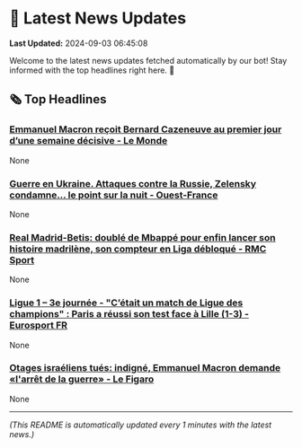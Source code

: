 # 📰 Latest News Updates
**Last Updated:** 2024-09-03 06:45:08

Welcome to the latest news updates fetched automatically by our bot! Stay informed with the top headlines right here. 🚀

## 🗞️ Top Headlines

### [Emmanuel Macron reçoit Bernard Cazeneuve au premier jour d’une semaine décisive - Le Monde](https://news.google.com/rss/articles/CBMi5gFBVV95cUxNa05mUHJIMWFBc09DYkZGMWJMeVFlT2VsWEVRS1FZanhidVVJVkcyUDVnTkhleTczQ3dwZ0pMS1ZkM2Fsb0M5QVBtVE1VaW00cm9RaEpVdGpKYV9NOFNUclJuVTZmc0VpSFZMZ1FrOWRPUWVIU3JUcDY2SlIwRFpRSTJhcU82Y0lSSXliSFdwMm1UdzQ0dWs1V0x1OHc1b3l0NTFZMEhhWTdFcmtPMndfSVBhTFhDTXFmNW1ncmlpZmdoblQxOUtlWnhaWUw2UWVJSUdyOGFGNncwYWN5WkVhNTE5ZFZQZw?oc=5)
None

### [Guerre en Ukraine. Attaques contre la Russie, Zelensky condamne… le point sur la nuit - Ouest-France](https://news.google.com/rss/articles/CBMi9AFBVV95cUxPcWV3RUZiSk9LcFlxeU92WE5sdzFLYTNMNlJzZTZmVUZVcHJieWxuc3lXazljWDYwOFNfQUNSNWhnUHpwRUFjbGI5Mm51Mnd3Vk1aWHo0TjVwOG41LUlWSFE4T2hzNVo4SG5FeFFKeTVjZlJtQmZEUGVCZnFBOWN4SFVXdWZCTDdnSHhWUkJXaHpVdy1QalJDNkx1NXVmNGZYcVZyRm1xSDZqc1ZUWWhBZDRVd0RZVi1JY0VBOGk5dEllTE5HT3RGMXhzRzk5dUZPdWxOX3UwNjZ5MjRXOHhlaDQzZUpNLVZXdzJibWs2RzVTQVE1?oc=5)
None

### [Real Madrid-Betis: doublé de Mbappé pour enfin lancer son histoire madrilène, son compteur en Liga débloqué - RMC Sport](https://news.google.com/rss/articles/CBMiqgFBVV95cUxOcl95ZjJZSUdOeGRWSTBUb3Y1SzIzc25JM0ZWM3pyc1ZTalBzQzFxZGQtYUhvWjVXYkZTT0UyZU5IN2F1THV4NERaTEdhdG5CSHhKclplclRBcldyZExNRDBueGRxS0VVYjdCMy1Ra0VCOTduMzJ1Rmt5NTh0RE5TZzczUUdMWm9zbnBicGE1bnNZQWkzbEJNVDRITnNYM1J5bjY1S0s4NXR2UQ?oc=5)
None

### [Ligue 1 – 3e journée - "C’était un match de Ligue des champions" : Paris a réussi son test face à Lille (1-3) - Eurosport FR](https://news.google.com/rss/articles/CBMihAJBVV95cUxNV3VHYWlmTjBvbU9ianM1QWpOWW01dWlWNHBnUE9hX3lRWTBXb01YeEJHd3Fpc3ZCZjl0bk5vVUJ2MTdXS0tmVEhseEdGNjVyV2NSejJHVS1xTkd0eG1BRE9ya0RoaUFpZWdPMUozeEFKZVdGc0ZvSHZNTG5QbWlibkFfdV9QT2RFQlctX0E3UXliOHBfRWFrOFh0WVN3RHZ0R0k2cE5CUFpQM3RrUUdzRTBwN1Boc3RjdWhyLXFMeDhNWlpucllFY1puRlZNRUt5OHA0S2N3RkFzMzN6bFpiR1VfTFNxOEhlY1VLODN6eThOYUVhMktTdnZwVFVjZ0V5TUllZQ?oc=5)
None

### [Otages israéliens tués: indigné, Emmanuel Macron demande «l'arrêt de la guerre» - Le Figaro](https://news.google.com/rss/articles/CBMiqwFBVV95cUxQcGt5UmFVRHdDOWtEcTU3M2tQRnV1V21tM0wtSHNtejgtc1lrSkhrcEhWdFRjMzBEWFE0bi1kTW14UHRRUGs2dlIxYVFXQUdvcGFnS2UyMGotOHl3cUl6SURBYU9nVklDV0ItcGFNc0w3UjBrMFYzMEtKZVZ3aWRTTktpaWdfdEhocjFmeVBxVXV5M2NsWDRpU3ZZaWxvRHNoelN3RXUxeEp6MmM?oc=5)
None

---
*(This README is automatically updated every 1 minutes with the latest news.)*
